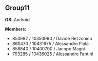 Group11
---

__OS:__ Android

__Members:__
 - 850987 / 10350990 / Davide Rezzonico
 - 860470 / 10431675 / Alessandro Piola
 - 858840 / 10400790 / Jacopo Magni
 - 793285 / 10436025 / Alessandro Fantini
